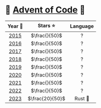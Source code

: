# 🎄 [Advent of Code](https://adventofcode.com/) 🎄

|         Year 📅         |    Stars ⭐     | Language |
| :---------------------: | :-------------: | :------: |
| [2015](2015/README.md)  |  $\frac{}{50}$  |    ?     |
| [2016](2016/README.md)  |  $\frac{}{50}$  |    ?     |
| [2017](2017/README.md)  |  $\frac{}{50}$  |    ?     |
| [2018](2018/README.md)  |  $\frac{}{50}$  |    ?     |
| [2019](2019/README.md)  |  $\frac{}{50}$  |    ?     |
| [2020](2020/README.md)  |  $\frac{}{50}$  |    ?     |
| [2021](2021/README.md)  |  $\frac{}{50}$  |    ?     |
| [2022](2022/README.md)  |  $\frac{}{50}$  |    ?     |
| [2023](d2023/README.md) | $\frac{20}{50}$ | Rust 🦀  |
